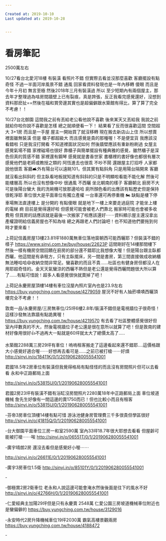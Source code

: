 ```yaml
---

Created at: 2019-10-10
Last updated at: 2019-10-28


---
```


# 看房筆記


2500萬左右

10/27看台北愛河18樓
有裝潢 看照片不錯 但實際去看並沒那麼喜歡 客廳擺設有點奇怪 不過一半面河岸風景不錯 通風 回家看資料發現也是一年內移轉 傻眼 而且是今年十月初 無言至極 然後2018年三月有裝潢過 所以 至少短期內有兩個屋主，那去年才整理過為啥房間牆壁上已有裂痕，真是誇張，反正我看完感覺還好，沒想到資料那麽扯==然後在福和賞旁邊其實也是超偏僻跟水築館有得比，算了算了完全不考慮！！

10/27台北御園
這間我之前有丟給老公看他說不喜歡 後來某天又丟給我 我說之前就給你啦你說不喜歡是怎樣 總之就順便看一下！
結果看了反而很喜歡這間 空間超大 3+1房 而且是一手屋 屋主一開始買了就沒移轉 現在搬去新店山上住 所以想賣 裡面雖無裝潢 但是 櫃子都超級大 而且感覺是貴的那種喔！不是便宜貨 我應該沒看錯啦 只是我沒打開看 不知道裡面狀況如何 然後牆壁應該有重新粉刷過 女屋主感覺氣場不錯 家裡磁場也很好 靠櫃子與簡單擺設有種典雅的感覺，雖然櫃子是深色但真的質感不錯 家裡還有鋼琴 感覺就是書香世家 書櫃裡的書好像也都很有層次 感覺他們是老師或教授之類的 阿恆進去也很乖 不吵不鬧 還跟屋主打招呼 人家都說他很乖 客廳🛋️外有陽台可以遠眺101，但其實有點斜角 只是用陽台隔開來 客廳就沒看出斜斜的 但主臥看地板就知道有斜斜的只是不明顯啦看能不能化解 然後可能樓層高 所以也沒有想像中吵 很通風 不西曬 坐北朝南的樣子 客廳朝北 廚房不大可是後陽台蠻大 我的洗碗機可放那邊哈哈 廁所顏色看的出應該有點歷史但是保持很乾淨耶 車位很大是平面車位有獨立產權 一台車還可再停重機 🏍️ 缺點是樓下停車場無法直達樓上 是分開的 有點傻眼 就是地下一樓上來要走過庭院 才能坐上樓的電梯 痾 目前是覺得還好啦 但感覺可能會被老人們靠北 搬家時可能也會被多收費用 但買房的話應該就是最後一次搬家了啦應該還好⋯⋯資料顯示屋主還沒拿出產權證明給信義房屋也不知為啥 總之再跟老人們討論吧！也不知道他們要拖到何時才要來看！

上荷記信義房屋13樓23.81坪1880萬無車位落地窗朝西可能西曬耶？但裝潢不錯的樣子
<https://www.sinyi.com.tw/buy/house/22623P>
這間剛好在14樓那間樓下然後一樣有機房空間回饋在廚房的部分還不錯耶比我想像大喔！但是陽台跟主臥都西曬，他這間是有承租方，只有主臥擺床，另一間是書房，第三間直接做成收納櫃無法睡哈哈😄收納空間非常足。蠻喜歡的而且不貴......社區也有健身房但都沒人在用耶超奇怪的。金天天氣蠻涼的西曬不熱但是老公還是覺得西曬問題很大所以算了......有點可惜說！超多人看感覺很快就賣掉了吧！

上荷記永慶房屋頂樓14樓有車位沒屋內照片室內也是23.9左右
<https://buy.yungching.com.tw/house/4279059>
屋況不好有人抽菸嘖嘖西曬頂樓完全不考慮！！

敦南一品/永慶房屋/三房無車位/25坪6樓2.8年/裝潢不錯但是電視牆位子很奇怪！這樣沙發無法靠牆有點詭異喔！
<https://buy.yungching.com.tw/house/4219570>
有去看了社區整體感覺很好但室內坪數真的不大，然後電視牆位子老公還是很在意所以就算了吧！但是敦南的建材好像用很好👍不過再大一點就是60坪就太大了總價太高了.....

水築館2288萬三房29坪有車位！嗚嗚租客搬走了這邊看起來還不錯耶....這價格跟大小感覺好適合喔⋯⋯好想再去看可是......之前已被打槍⋯⋯好煩
<http://sinyi.in/o/18411K/0/1/201906280055541001>

君國18.5年2房車位有裝潢但我覺得格局有點怪怪的而且沒有房間照片但可以去看看
永和中正路郵局上面

<http://sinyi.in/o/53815U/0/1/201906280055541001>

君國2房23坪有裝潢不錯有浴缸沒房間照片2280萬18年中正路郵局上面
車位坡道機械
詹先生好像有一間這邊的賣1750而已！但也比較小而且有租客
<http://sinyi.in/o/53815U/0/1/201906280055541001>

\-芬帝3房車位頂樓14樓有點可惜
游泳池健身房管理費三千多很貴但學區很好
<http://sinyi.in/o/41815Q/0/1/201906280055541001>

\-台大御園平面車位三房一和室2590萬
室內33坪18.7年很大耶想去看看
但屋齡可能被打槍⋯⋯唉
<http://sinyi.in/o/06551T/0/1/201906280055541001>

\-廣宇晴朗2房
還沒去看但是感覺好小喔⋯⋯

<http://sinyi.in/o/26611E/0/1/201906280055541001>

\-廣宇3房車位1.5衛
<http://sinyi.in/o/85101Y/0/1/201906280055541001>

\-

\-御極賞2房2衛車位
老永和人說這邊可能會淹水然後後面是往下的風水不好
<http://sinyi.in/o/42766H/0/1/201906280055541001>

\-仁愛經典主加陽29坪但是只有永慶賣
2548萬
仁愛公園三房坡道機械車位附近也是蠻偏僻的
<https://buy.yungching.com.tw/house/3129016>

\-永安時代2房升降機械車位19坪2030萬
霸氣高樓景觀兩房
<https://buy.yungching.com.tw/house/4188472>

\-

